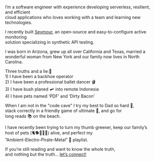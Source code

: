 
I’m a software engineer with experience developing serverless, resilient, and efficient<br/>
cloud applications who loves working with a team and learning new technologies.

I recently built [Seymour](https://seymour-active-monitoring.github.io/index.html), an open-source and easy-to-configure active monitoring<br/>
solution specializing in synthetic API testing.

I was born in Arizona, grew up all over California and Texas, married a<br/>
wonderful woman from New York and our family now lives in North Carolina.

Three truths and a lie:🤫<br/>1)  I have been a backhoe operator<br/> 
2)	I have been a professional ballet dancer 🩰<br/> 
3)	I have bush planed 🛩️ into remote Indonesia<br/> 
4)	I have pets named ‘PDF’ and ‘Dirty Bacon’

When I am not in the "code cave" I try my best to Dad so hard 🤘,<br/> 
stack correctly in a friendly game of ultimate 🥏, and go for<br/> 
long reads 📚 on the beach.

I have recently been trying to turn my thumb greener, keep our family’s<br/> 
host of pets (🐈🐕🐓🐠🐝) alive, and perfect my<br/>
“Ambient-Electro-Pirate-Metal” 🎵 playlist.

If you’re still reading and want to know the whole truth,<br/> 
and nothing but the truth… [let’s connect!](https://www.mabbason.com/)
